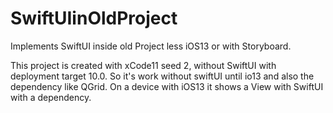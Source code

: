 # SwiftUIinOldProject
Implements SwiftUI inside old Project less iOS13 or with Storyboard. 


This project is created with xCode11 seed 2, without SwiftUI with deployment target 10.0. So it's work without swiftUI until io13 and also the dependency like QGrid.
On a device with iOS13 it shows a View with SwiftUI with a dependency.
